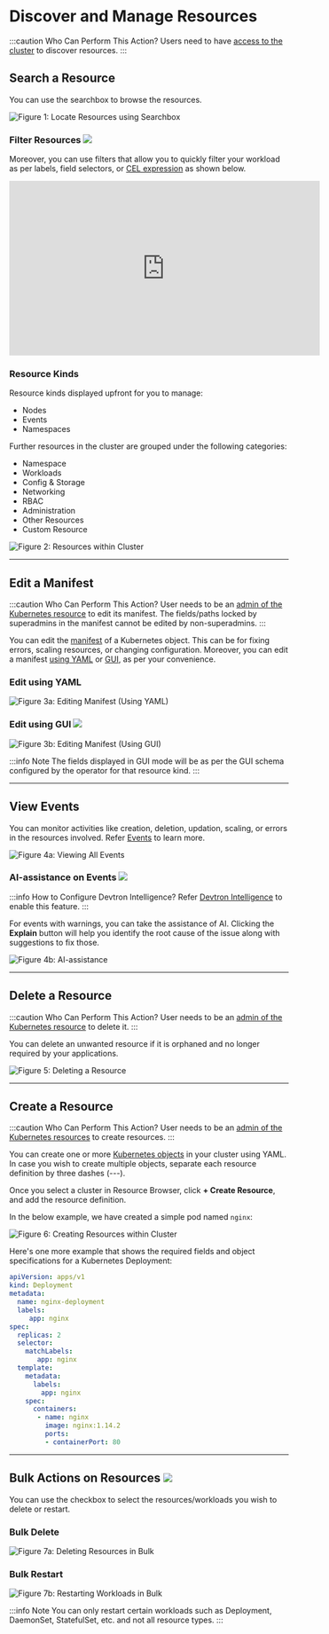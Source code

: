 # Discover and Manage Resources 

:::caution Who Can Perform This Action?
Users need to have [access to the cluster](../global-configurations/authorization/user-access.md#kubernetes-resources-permissions) to discover resources.
:::

## Search a Resource

You can use the searchbox to browse the resources.

![Figure 1: Locate Resources using Searchbox](https://devtron-public-asset.s3.us-east-2.amazonaws.com/images/kubernetes-resource-browser/discover-resource.gif)

### Filter Resources <a href="https://devtron.ai/pricing"><img src="https://devtron-public-asset.s3.us-east-2.amazonaws.com/images/elements/EnterpriseTag.svg" className="enterprise-badge-img" /></a>

Moreover, you can use filters that allow you to quickly filter your workload as per labels, field selectors, or [CEL expression](https://kubernetes.io/docs/reference/using-api/cel/) as shown below.

<div class="video-wrapper"><iframe width="560" height="315" src="https://www.youtube.com/embed/E-V-ELCXtfs" title="Filtering Workloads in Devtron" frameborder="0" allowfullscreen></iframe></div>

### Resource Kinds

Resource kinds displayed upfront for you to manage:

* Nodes
* Events
* Namespaces

Further resources in the cluster are grouped under the following categories:

* Namespace
* Workloads
* Config & Storage
* Networking
* RBAC
* Administration
* Other Resources
* Custom Resource

![Figure 2: Resources within Cluster](https://devtron-public-asset.s3.us-east-2.amazonaws.com/images/kubernetes-resource-browser/cluster-resources.jpg)

---

## Edit a Manifest 

:::caution Who Can Perform This Action?
User needs to be an [admin of the Kubernetes resource](../global-configurations/authorization/user-access.md#kubernetes-resources-permissions) to edit its manifest. The fields/paths locked by superadmins in the manifest cannot be edited by non-superadmins.
:::

You can edit the [manifest](../../reference/glossary.md#manifest) of a Kubernetes object. This can be for fixing errors, scaling resources, or changing configuration. Moreover, you can edit a manifest [using YAML](#edit-using-yaml) or [GUI](#edit-using-gui-), as per your convenience.

### Edit using YAML

![Figure 3a: Editing Manifest (Using YAML)](https://devtron-public-asset.s3.us-east-2.amazonaws.com/images/kubernetes-resource-browser/edit-live-manifest-yaml.gif)

### Edit using GUI <a href="https://devtron.ai/pricing"><img src="https://devtron-public-asset.s3.us-east-2.amazonaws.com/images/elements/EnterpriseTag.svg" className="enterprise-badge-img" /></a>

![Figure 3b: Editing Manifest (Using GUI)](https://devtron-public-asset.s3.us-east-2.amazonaws.com/images/kubernetes-resource-browser/edit-live-manifest-gui.gif)

:::info Note
The fields displayed in GUI mode will be as per the GUI schema configured by the operator for that resource kind.
:::

---

## View Events

You can monitor activities like creation, deletion, updation, scaling, or errors in the resources involved. Refer [Events](https://kubernetes.io/docs/reference/kubernetes-api/cluster-resources/event-v1/) to learn more.

![Figure 4a: Viewing All Events](https://devtron-public-asset.s3.us-east-2.amazonaws.com/images/kubernetes-resource-browser/events.gif)

### AI-assistance on Events <a href="https://devtron.ai/pricing"><img src="https://devtron-public-asset.s3.us-east-2.amazonaws.com/images/elements/EnterpriseTag.svg" className="enterprise-badge-img" /></a>

:::info How to Configure Devtron Intelligence?
Refer [Devtron Intelligence](../devtron-intelligence.md) to enable this feature.
:::

For events with warnings, you can take the assistance of AI. Clicking the **Explain** button will help you identify the root cause of the issue along with suggestions to fix those.

![Figure 4b: AI-assistance](https://devtron-public-asset.s3.us-east-2.amazonaws.com/images/kubernetes-resource-browser/ai-assist-eventfix.gif)

---

## Delete a Resource

:::caution Who Can Perform This Action?
User needs to be an [admin of the Kubernetes resource](../global-configurations/authorization/user-access.md#kubernetes-resources-permissions) to delete it.
:::

You can delete an unwanted resource if it is orphaned and no longer required by your applications.

![Figure 5: Deleting a Resource](https://devtron-public-asset.s3.us-east-2.amazonaws.com/images/kubernetes-resource-browser/delete.gif)

---

## Create a Resource

:::caution Who Can Perform This Action?
User needs to be an [admin of the Kubernetes resources](../global-configurations/authorization/user-access.md#kubernetes-resources-permissions) to create resources.
:::

You can create one or more [Kubernetes objects](../../reference/glossary.md#objects) in your cluster using YAML. In case you wish to create multiple objects, separate each resource definition by three dashes (---).

Once you select a cluster in Resource Browser, click **+ Create Resource**, and add the resource definition.  

In the below example, we have created a simple pod named `nginx`:

![Figure 6: Creating Resources within Cluster](https://devtron-public-asset.s3.us-east-2.amazonaws.com/images/kubernetes-resource-browser/create-resource.gif)

Here's one more example that shows the required fields and object specifications for a Kubernetes Deployment:

```yml title="Spec File" showLineNumbers
apiVersion: apps/v1
kind: Deployment
metadata:
  name: nginx-deployment
  labels: 
     app: nginx
spec:
  replicas: 2
  selector:
    matchLabels:
       app: nginx
  template:
    metadata:
      labels:
        app: nginx
    spec:
      containers:
       - name: nginx
         image: nginx:1.14.2
         ports:
         - containerPort: 80
```


---

## Bulk Actions on Resources <a href="https://devtron.ai/pricing"><img src="https://devtron-public-asset.s3.us-east-2.amazonaws.com/images/elements/EnterpriseTag.svg" className="enterprise-badge-img" /></a>

You can use the checkbox to select the resources/workloads you wish to delete or restart.

### Bulk Delete

![Figure 7a: Deleting Resources in Bulk](https://devtron-public-asset.s3.us-east-2.amazonaws.com/images/kubernetes-resource-browser/bulk-delete-resources.gif)

### Bulk Restart

![Figure 7b: Restarting Workloads in Bulk](https://devtron-public-asset.s3.us-east-2.amazonaws.com/images/kubernetes-resource-browser/bulk-restart-resources.gif)

:::info Note
You can only restart certain workloads such as Deployment, DaemonSet, StatefulSet, etc. and not all resource types.
:::